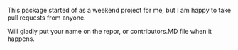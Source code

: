 This package started of as a weekend project for me, but I am happy to take pull requests from anyone.

Will gladly put your name on the repor, or contributors.MD file when it happens.
